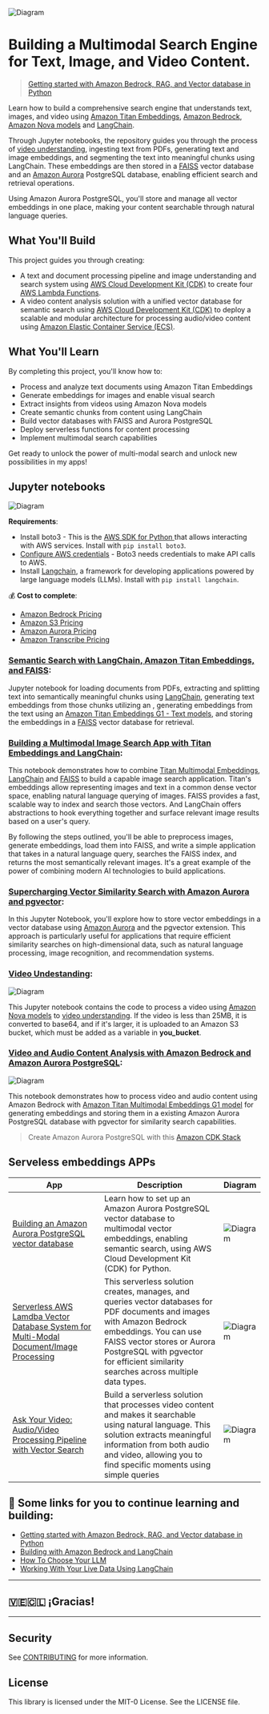 ![Diagram](imagens/portada.jpg)

#  Building a Multimodal Search Engine for Text, Image, and Video Content.

> [Getting started with Amazon Bedrock, RAG, and Vector database in Python](https://github.com/build-on-aws/llm-rag-vectordb-python)

Learn how to build a comprehensive search engine that understands text, images, and video using [Amazon Titan Embeddings](https://docs.aws.amazon.com/bedrock/latest/userguide/titan-embedding-models.html), [Amazon Bedrock](https://aws.amazon.com/bedrock/), [Amazon Nova models](https://docs.aws.amazon.com/nova/) and [LangChain](https://python.langchain.com/docs/). 

Through Jupyter notebooks, the repository guides you through the process of [video understanding](https://docs.aws.amazon.com/nova/latest/userguide/modalities-video.html), ingesting text from PDFs, generating text and image embeddings, and segmenting the text into meaningful chunks using LangChain. These embeddings are then stored in a [FAISS](https://python.langchain.com/docs/integrations/vectorstores/faiss/) vector database and an [Amazon Aurora](https://aws.amazon.com/rds/aurora/) PostgreSQL database, enabling efficient search and retrieval operations.

Using Amazon Aurora PostgreSQL, you'll store and manage all vector embeddings in one place, making your content searchable through natural language queries.

## What You'll Build

This project guides you through creating:
- A text and document processing pipeline and image understanding and search system using [AWS Cloud Development Kit (CDK)](https://aws.amazon.com/cdk/) to create four [AWS Lambda Functions](https://aws.amazon.com/lambda/).
- A video content analysis solution with a unified vector database for semantic search using [AWS Cloud Development Kit (CDK)](https://aws.amazon.com/cdk/) to deploy  a scalable and modular architecture for processing audio/video content using [Amazon Elastic Container Service (ECS)](https://aws.amazon.com/ecs/).


## What You'll Learn

By completing this project, you'll know how to:
- Process and analyze text documents using Amazon Titan Embeddings
- Generate embeddings for images and enable visual search
- Extract insights from videos using Amazon Nova models
- Create semantic chunks from content using LangChain
- Build vector databases with FAISS and Aurora PostgreSQL
- Deploy serverless functions for content processing
- Implement multimodal search capabilities

Get ready to unlock the power of multi-modal search and unlock new possibilities in my apps!

## Jupyter notebooks
![Diagram](imagens/part_1.jpg)

**Requirements**: 
- Install boto3 - This is the [AWS SDK for Python ](https://docs.aws.amazon.com/AmazonS3/latest/userguide/UsingTheBotoAPI.html)that allows interacting with AWS services. Install with `pip install boto3`.
- [Configure AWS credentials](https://docs.aws.amazon.com/braket/latest/developerguide/braket-using-boto3.html) - Boto3 needs credentials to make API calls to AWS.
- Install [Langchain](https://python.langchain.com/docs/get_started/introduction), a framework for developing applications powered by large language models (LLMs). Install with `pip install langchain`.


💰 **Cost to complete**: 
- [Amazon Bedrock Pricing](https://aws.amazon.com/bedrock/pricing/)
- [Amazon S3 Pricing](https://aws.amazon.com/s3/pricing/)
- [Amazon Aurora Pricing](https://aws.amazon.com/rds/aurora/pricing/)
- [Amazon Transcribe Pricing](https://aws.amazon.com/transcribe/pricing/)


### [Semantic Search with LangChain, Amazon Titan Embeddings, and FAISS](/notebooks/01_build_pdf_vector_db.ipynb):

Jupyter notebook for loading documents from PDFs, extracting and splitting text into semantically meaningful chunks using [LangChain](https://python.langchain.com/docs/get_started/introduction), generating text embeddings from those chunks utilizing an , generating embeddings from the text using an  [Amazon Titan Embeddings G1 - Text models](https://docs.aws.amazon.com/bedrock/latest/userguide/titan-embedding-models.html), and storing the embeddings in a [FAISS](https://python.langchain.com/docs/integrations/vectorstores/faiss/) vector database for retrieval.

### [Building a Multimodal Image Search App with Titan Embeddings and LangChain](/notebooks/02_build_images_vector_db.ipynb):

This notebook demonstrates how to combine [Titan Multimodal Embeddings](https://docs.aws.amazon.com/bedrock/latest/userguide/titan-multiemb-models.html), [LangChain](https://python.langchain.com/docs/get_started/introduction) and [FAISS](https://python.langchain.com/docs/integrations/vectorstores/faiss/) to build a capable image search application. Titan's embeddings allow representing images and text in a common dense vector space, enabling natural language querying of images. FAISS provides a fast, scalable way to index and search those vectors. And LangChain offers abstractions to hook everything together and surface relevant image results based on a user's query.

By following the steps outlined, you'll be able to preprocess images, generate embeddings, load them into FAISS, and write a simple application that takes in a natural language query, searches the FAISS index, and returns the most semantically relevant images. It's a great example of the power of combining modern AI technologies to build applications.


### [Supercharging Vector Similarity Search with Amazon Aurora and pgvector](/notebooks/03_build_pgvector_db.ipynb):

In this Jupyter Notebook, you'll explore how to store vector embeddings in a vector database using [Amazon Aurora](https://aws.amazon.com/es/rds/aurora/) and the pgvector extension. This approach is particularly useful for applications that require efficient similarity searches on high-dimensional data, such as natural language processing, image recognition, and recommendation systems.

### [Video Undestanding](/notebooks/04_video_understanding.ipynb):

![Diagram](./notebooks/data/video_understanding.png)

This Jupyter notebook contains the code to process a video using [Amazon Nova models](https://docs.aws.amazon.com/nova/) to [video understanding](https://docs.aws.amazon.com/nova/latest/userguide/modalities-video.html). If the video is less than 25MB, it is converted to base64, and if it's larger, it is uploaded to an Amazon S3 bucket, which must be added as a variable in **you_bucket**. 

### [Video and Audio Content Analysis with Amazon Bedrock and Amazon Aurora PostgreSQL](/notebooks/05_create_audio_video_embeddings.ipynb):

![Diagram](./notebooks/data/diagram_video.png)

This notebook demonstrates how to process video and audio content using Amazon Bedrock with [Amazon Titan Multimodal Embeddings G1 model](https://docs.aws.amazon.com/bedrock/latest/userguide/titan-multiemb-models.html) for generating embeddings and storing them in a existing Amazon Aurora PostgreSQL database with pgvector for similarity search capabilities.

> Create Amazon Aurora PostgreSQL with this [Amazon CDK Stack](https://github.com/build-on-aws/langchain-embeddings/blob/main/create-aurora-pgvector/README.md)

## Serveless embeddings APPs

| App  |Description|Diagram|
|---|---|---|
|[Building an Amazon Aurora PostgreSQL vector database](/create-aurora-pgvector/README.md)|Learn how to set up an Amazon Aurora PostgreSQL vector database to multimodal vector embeddings, enabling semantic search, using AWS Cloud Development Kit (CDK) for Python.|![Diagram](imagens/part_1.jpg)|
|[Serverless AWS Lamdba Vector Database System for Multi-Modal Document/Image Processing](/serveless-embeddings/README.md)|This serverless solution creates, manages, and queries vector databases for PDF documents and images with Amazon Bedrock embeddings. You can use FAISS vector stores or Aurora PostgreSQL with pgvector for efficient similarity searches across multiple data types.|![Diagram](imagens/event_1_aurora.jpg)|
|[ Ask Your Video: Audio/Video Processing Pipeline with Vector Search](https://github.com/elizabethfuentes12/create-audio-video-embeddings)|Build a serverless solution that processes video content and makes it searchable using natural language. This solution extracts meaningful information from both audio and video, allowing you to find specific moments using simple queries|![Diagram](/imagens/diagram_embeding.png)|

## 🚀 Some links for you to continue learning and building:

- [Getting started with Amazon Bedrock, RAG, and Vector database in Python](https://github.com/build-on-aws/llm-rag-vectordb-python)
- [Building with Amazon Bedrock and LangChain](https://catalog.workshops.aws/building-with-amazon-bedrock/en-US)
- [How To Choose Your LLM](https://community.aws/posts/how-to-choose-your-llm)
- [Working With Your Live Data Using LangChain](https://community.aws/posts/working-with-your-live-data-using-langchain)


----

## 🇻🇪🇨🇱 ¡Gracias!

---

## Security

See [CONTRIBUTING](CONTRIBUTING.md#security-issue-notifications) for more information.

## License

This library is licensed under the MIT-0 License. See the LICENSE file.

